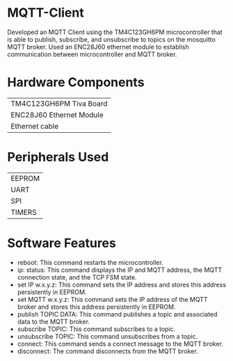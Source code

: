 # MQTT-Client
Developed an MQTT Client using the TM4C123GH6PM microcontroller that is able to publish, subscribe, and unsubscribe to topics on the mosquitto MQTT broker. Used an ENC28J60 ethernet module to establish communication between microcontroller and MQTT broker.


# Hardware Components
|                         |
|-------------------------|
| TM4C123GH6PM Tiva Board |
| ENC28J60 Ethernet Module|
| Ethernet cable          |

# Peripherals Used
|               |
|---------------|
| EEPROM        |
| UART          |
| SPI           |
| TIMERS        |

# Software Features
 * reboot: This command restarts the microcontroller.
 * ip:  status: This command displays the IP and MQTT address, the MQTT connection state, and the TCP FSM state.
 * set IP w.x.y.z: This command sets the IP address  and stores this address persistently in EEPROM.
 * set MQTT w.x.y.z: This command sets the IP address of the MQTT broker and stores this address persistently in EEPROM.
 * publish TOPIC DATA: This command publishes a topic and associated data to the MQTT broker.
 * subscribe TOPIC: This command subscribes to a topic.
 * unsubscribe TOPIC: This command unsubscribes from a topic.
 * connect: This command sends a connect message to the MQTT broker.
 * disconnect: The command disconnects from the MQTT broker.
 
